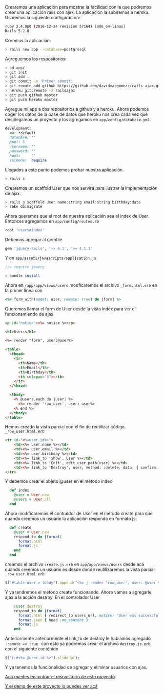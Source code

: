 Crearemos una aplicación para mostrar la facilidad con la que podremos crear una aplicación rails con ajax. La aplicación la subiremos a heroku. Usaremos la siguiente configuración:

```sh
ruby 2.4.0p0 (2016-12-24 revision 57164) [x86_64-linux]
Rails 5.2.0
```

Creemos la aplicación:

```sh
> rails new app --database=postgresql
```

Agreguemos los respositorios:

```sh
> cd app/
> git init
> git add .
> git commit -m 'Primer commit'
> git remote add github https://github.com/davidmaogomezz/rails-ajax.git
> heroku git:remote -a railsajax
> git push github master
> git push heroku master
```

Agregue mi app a dos repositorios a github y a heroku. Ahora podemos coger los datos de la base de datos que heroku nos crea cada vez que desplegamos un proyecto y los agregamos en ```app/config/database.yml```.

```ruby
development:
  <<: *default
  database: ""
  pool: 5
  username: ""
  password: ""
  host:     ""
  sslmode:  require
```

Llegados a este punto podemos probar nuestra aplicación.

```sh
> rails s
```

Crearemos un scaffold User que nos servirá para ilustrar la implementación de ajax.

```sh
> rails g scaffold User name:string email:string birthday:date
> rake db:migrate
```

Ahora queremos que el root de nuestra aplicación sea el index de User. Entonces agregamos en ```app/config/routes.rb```

```ruby
root 'users#index'
```
Debemos agregar al gemfile

```ruby
gem 'jquery-rails', '~> 4.1', '>= 4.1.1'
```

Y en ```app/assets/javascripts/application.js```

```js
//= require jquery
```

```sh
> bundle install
```

Ahora en ```/app/app/views/users``` modficaremos el archivo ```_form.html.erb``` en la primer linea con 

```ruby
<%= form_with(model: user, remote: true) do |form| %>
```

Queremos llamar el form de User desde la vista index para ver el funcionamiendo de ajax.

```html
<p id="notice"><%= notice %></p>

<h1>Users</h1>

<%= render "form", user:@user%>

<table>
  <thead>
    <tr>
      <th>Name</th>
      <th>Email</th>
      <th>Birthday</th>
      <th colspan="3"></th>
    </tr>
  </thead>

  <tbody>
    <% @users.each do |user| %>
      <%= render 'row_user', user: user%>
    <% end %>
  </tbody>
</table>
```

Hemos creado la vista parcial con el fin de reutilizar código. ```_row_user.html.erb```

```html
<tr id="<%=user.id%>">
    <td><%= user.name %></td>
    <td><%= user.email %></td>
    <td><%= user.birthday %></td>
    <td><%= link_to 'Show', user %></td>
    <td><%= link_to 'Edit', edit_user_path(user) %></td>
    <td><%= link_to 'Destroy', user, method: :delete, data: { confirm: 'Are you sure?' }, :remote => true %></td>
</tr>
```

Y debemos crear el objeto @user en el método index

```ruby
  def index
    @user = User.new
    @users = User.all
  end
```

Ahora modificaremos el contraldor de User en el método create para que cuando creemos un usuario  la aplicación responda en formato js:

```ruby
  def create
    @user = User.new
    respond_to do |format|
      format.html
      format.js
    end    
  end
```

creamos el archivo ```create.js.erb``` en ```app/app/views/users``` desde acá cuando creemos un usuario es desde donde reutilizaremos la vista parcial ```_row_user.html.erb```

```ruby
$("#table-user > tbody").append("<%= j render 'row_user', user: @user %>");
```

Y ya tendremos el método create funcionando. Ahora vamos a agregarle ajax a la acción destroy. En el controlador User

```ruby
    @user.destroy
    respond_to do |format|
      format.html { redirect_to users_url, notice: 'User was successfully destroyed.' }
      format.json { head :no_content }
      format.js
    end
```

Anteriormente anteriormente el link_to de destroy le habiamos agregado ```:remote => true ``` con esto ya podremos crear el archivo ```destroy.js.erb```  con el siguiente conténido

```ruby
$("tr#<%= @user.id %>").slideUp();
```

Y ya tenemos la funcionalidad de agregar y eliminar usuarios con ajax.

[Acá puedes encontrar el respositorio de este proyecto](https://github.com/davidmaogomezz/rails-ajax).

[Y el demo de este proyecto lo puedes ver acá](https://railsajax.herokuapp.com/)